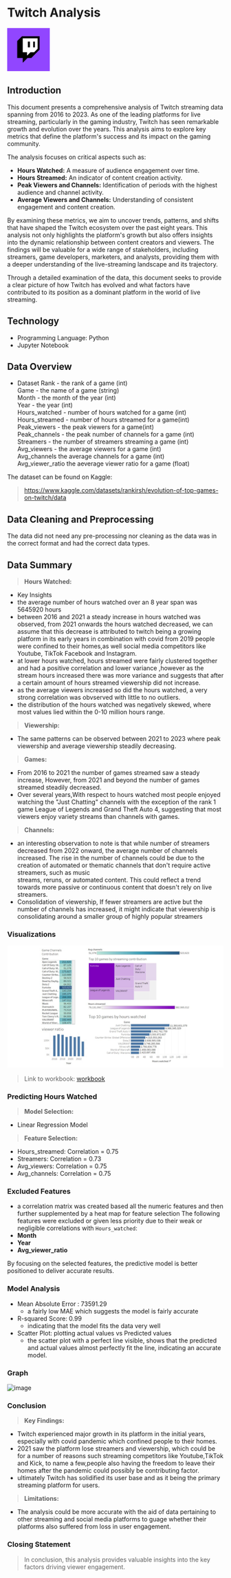#  Twitch Analysis
![Twitch icon.](twitch_icon.png) 

## Introduction

This document presents a comprehensive analysis of Twitch streaming data spanning from 2016 to 2023. As one of the leading platforms for live streaming, particularly in the gaming industry, Twitch has seen remarkable growth and evolution over the years. This analysis aims to explore key metrics that define the platform's success and its impact on the gaming community.

The analysis focuses on critical aspects such as:
- **Hours Watched:** A measure of audience engagement over time.
- **Hours Streamed:** An indicator of content creation activity.
- **Peak Viewers and Channels:** Identification of periods with the highest audience and channel activity.
- **Average Viewers and Channels:** Understanding of consistent engagement and content creation.

By examining these metrics, we aim to uncover trends, patterns, and shifts that have shaped the Twitch ecosystem over the past eight years. This analysis not only highlights the platform's growth but also offers insights into the dynamic relationship between content creators and viewers. The findings will be valuable for a wide range of stakeholders, including streamers, game developers, marketers, and analysts, providing them with a deeper understanding of the live-streaming landscape and its trajectory.

Through a detailed examination of the data, this document seeks to provide a clear picture of how Twitch has evolved and what factors have contributed to its position as a dominant platform in the world of live streaming.

## Technology
- Programming Language: Python
- Jupyter Notebook

## Data Overview

- Dataset
Rank - the rank of a game (int)               
Game - the name of a game (string)            
Month - the month of the year (int)             
Year  - the year (int)             
Hours_watched - number of hours watched for a game (int)   
Hours_streamed - number of hours streamed for a game(int)   
Peak_viewers - the peak viewers for a game(int)      
Peak_channels - the peak number of channels for a game (int)     
Streamers - the number of streamers streaming a game (int)    
Avg_viewers - the average viewers for a game (int)          
Avg_channels  the average channels for a game (int)      
Avg_viewer_ratio the aeverage viewer ratio for a game (float)  

The dataset can be found on Kaggle: 
> https://www.kaggle.com/datasets/rankirsh/evolution-of-top-games-on-twitch/data

## Data Cleaning and Preprocessing
The data did not need any pre-processing nor cleaning as the data was in the correct format and had the correct data types.

## Data Summary
> **Hours Watched:**
- Key Insights
 - the average number of hours watched over an 8 year span was 5645920 hours
 - between 2016 and 2021 a steady increase in hours watched was observed, from 2021 onwards the hours watched decreased, we can assume that this decrease is 
   attributed to twitch being a growing platform in its early years in combination with covid from 2019 people were confined to their homes,as well
   social media competitors like Youtube, TikTok  Facebook and Instagram.
 - at lower hours watched, hours streamed were fairly clustered together and had a positive correlation and lower variance ,however as the stream hours increased
   there was more variance and suggests that after a certain amount of hours streamed viewership did not increase.
 - as the average viewers increased so did the hours watched, a very strong correlation was obvserved with little to no outliers.
 - the distribution of the hours watched was negatively skewed, where most values  lied within the 0-10 million hours range.

> **Viewership:**
 - The same patterns can be observed between 2021 to 2023 where peak viewership and average viewership steadily decreasing.

> **Games:**
- From 2016 to 2021 the number of games streamed saw a steady increase, However, from 2021 and beyond the number of games streamed steadily decreased.
- Over several years,With respect to hours watched most people enjoyed watching the "Just Chatting" channels with the exception of the rank 1 game League
  of Legends and Grand Theft Auto 4, suggesting that most viewers enjoy variety streams than channels with games.

> **Channels:**
 - an interesting observation to note is that while number of streamers decreased from 2022 onward, the average number of channels increased.
   The rise in the number of channels could be due to the creation of automated or thematic channels that don't require active streamers, such as music   
   streams, reruns, or automated content. This could reflect a trend towards more passive or continuous content that doesn't rely on live streamers.
- Consolidation of viewership, If fewer streamers are active but the number of channels has increased, it might indicate that viewership is consolidating around a 
  smaller group of highly popular streamers

### Visualizations

![Dashboard](Slide2.JPG)

> Link to workbook: [workbook](twitchVisuals.twb)

### Predicting Hours Watched
> **Model Selection:**
 - Linear Regression Model
> **Feature Selection:**
- Hours_streamed: Correlation = 0.75
- Streamers: Correlation = 0.73
- Avg_viewers: Correlation = 0.75
- Avg_channels: Correlation = 0.75
  
### Excluded Features
- a correlation matrix was created based all the numeric features and then further supplemented by a heat map for feature selection
The following features were excluded or given less priority due to their weak or negligible correlations with `Hours_watched`:
- **Month**
- **Year**
- **Avg_viewer_ratio**

By focusing on the selected features, the predictive model is better positioned to deliver accurate results.

### Model Analysis
- Mean Absolute Error : 73591.29
  - a fairly low MAE which suggests the model is fairly accurate
- R-squared Score: 0.99
  - indicating that the model fits the data very well
- Scatter Plot: plotting actual values vs Predicted values
  - the scatter plot with a perfect line visible, shows that the predicted and actual values almost perfectly fit the line, indicating an accurate model.
 
 ### Graph

 ![image](https://github.com/user-attachments/assets/054d4ac8-a200-4e20-ab0a-434eca10ed26)

 ### Conclusion
 > **Key Findings:**
   - Twitch experienced major growth in its platform in the initial years, especially with covid pandemic which confined people to their homes.
   - 2021 saw the platform lose streamers and viewership, which could be for a number of reasons such streaming competitors like Youtube,TikTok and Kick,
     to name a few,people also having the freedom to leave their homes after the pandemic could possibly be contributing factor.
   - ultimately Twitch has solidified its user base and as it being the primary streaming platform for users.
 > **Limitations:**
   - The analysis could be more accurate with the aid of data pertaining to other streaming and social media platforms to guage whether their platforms
     also suffered from loss in user engagement.

 ### Closing Statement
 > In conclusion, this analysis provides valuable insights into the key factors driving viewer engagement.

